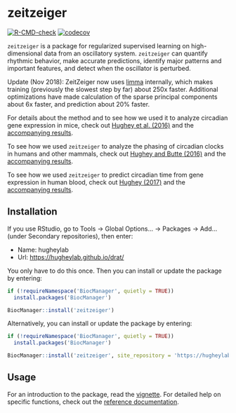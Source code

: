 # zeitzeiger

[![R-CMD-check](https://github.com/hugheylab/zeitzeiger/workflows/check-coverage-deploy/badge.svg)](https://github.com/hugheylab/zeitzeiger/actions)
[![codecov](https://codecov.io/gh/hugheylab/zeitzeiger/branch/master/graph/badge.svg)](https://codecov.io/gh/hugheylab/zeitzeiger)

`zeitzeiger` is a package for regularized supervised learning on high-dimensional data from an oscillatory system. `zeitzeiger` can quantify rhythmic behavior, make accurate predictions, identify major patterns and important features, and detect when the oscillator is perturbed.

Update (Nov 2018): ZeitZeiger now uses [limma](https://doi.org/doi:10.18129/B9.bioc.limma) internally, which makes training (previously the slowest step by far) about 250x faster. Additional optimizations have made calculation of the sparse principal components about 6x faster, and prediction about 20% faster.

For details about the method and to see how we used it to analyze circadian gene expression in mice, check out [Hughey et al. (2016)](https://doi.org/10.1093/nar/gkw030) and the [accompanying results](https://doi.org/10.5061/dryad.hn8gp).

To see how we used `zeitzeiger` to analyze the phasing of circadian clocks in humans and other mammals, check out [Hughey and Butte (2016)](https://doi.org/10.1177/0748730416668049) and the [accompanying results](https://doi.org/10.5061/dryad.g928q).

To see how we used `zeitzeiger` to predict circadian time from gene expression in human blood, check out [Hughey (2017)](https://doi.org/10.1186/s13073-017-0406-4) and the [accompanying results](https://doi.org/10.6084/m9.figshare.3756375.v1).

## Installation

If you use RStudio, go to Tools -> Global Options... -> Packages -> Add... (under Secondary repositories), then enter:

- Name: hugheylab
- Url: https://hugheylab.github.io/drat/

You only have to do this once. Then you can install or update the package by entering:

```R
if (!requireNamespace('BiocManager', quietly = TRUE))
  install.packages('BiocManager')

BiocManager::install('zeitzeiger')
```

Alternatively, you can install or update the package by entering:

```R
if (!requireNamespace('BiocManager', quietly = TRUE))
  install.packages('BiocManager')

BiocManager::install('zeitzeiger', site_repository = 'https://hugheylab.github.io/drat/')
```

## Usage

For an introduction to the package, read the [vignette](https://zeitzeiger.hugheylab.org/articles/introduction.html). For detailed help on specific functions, check out the [reference documentation](https://zeitzeiger.hugheylab.org/reference/index.html).
